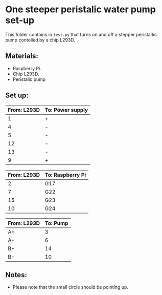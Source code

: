 # One steeper peristalic water pump set-up

This folder contains in `test.py` that turns on and off a 
stepper peristaltic pump contolled by a chip L293D.

## Materials:

* Raspberry Pi.
* Chip L293D.
* Peristalic pump


## Set up:

|From: L293D   | To: Power supply   |
|---|---|
|1| + |   
|4| - |   
|5| - |   
|12| - |   
|13| - |   
|9|+ |

|From: L293D   | To: Raspberry Pi    |
|---|---|
| 2| G17 |
| 7| G22|
| 15|G23 |
| 10|G24 |

|From: L293D   | To: Pump   |
|---|---|
| A+ | 3|
| A- | 6|
| B+ | 14|
| B- | 10|

## Notes:

* Please note that the small circle should be pointing up.
